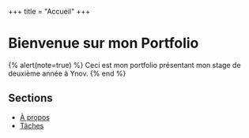 +++
title = "Accueil"
+++

# Bienvenue sur mon Portfolio

{% alert(note=true) %}
Ceci est mon portfolio présentant mon stage de deuxième année à Ynov.
{% end %}

## Sections

- [À propos](./about)
- [Tâches](./tasks)